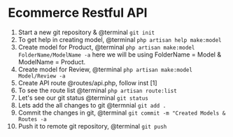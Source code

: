 # Ecommerce Restful API

1. Start a new git repository & @terminal ```git init```
1. To get help in creating model, @terminal ```php artisan help make:model```
1. Create model for Product, @terminal ```php artisan make:model FolderName/ModelName -a``` here we will be using FolderName = Model & ModelName = Product.
1. Create model for Review, @terminal ```php artisan make:model Model/Review -a```
1. Create API route @routes/api.php, follow inst [1]
1. To see the route list @terminal ```php artisan route:list```
1. Let's see our git status @terminal ```git status```
1. Lets add the all changes to git @termnial ```git add .```
1. Commit the changes in git, @terminal ```git commit -m "Created Models & Routes -a```
1. Push it to remote git repository, @terminal ```git push```